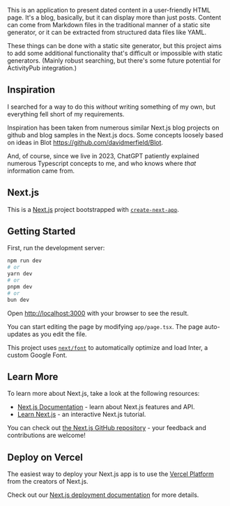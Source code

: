 This is an application to present dated content in a user-friendly HTML page. It's a blog, basically, but it can display more than just posts. Content can come from Markdown files in the traditional manner of a static site generator, or it can be extracted from structured data files like YAML.

These things can be done with a static site generator, but this project aims to add some additional functionality that's difficult or impossible with static generators. (Mainly robust searching, but there's some future potential for ActivityPub integration.)

## Inspiration

I searched for a way to do this _without_ writing something of my own, but everything fell short of my requirements.

Inspiration has been taken from numerous similar Next.js blog projects on github and blog samples in the Next.js docs. Some concepts loosely based on ideas in Blot https://github.com/davidmerfield/Blot.

And, of course, since we live in 2023, ChatGPT patiently explained numerous Typescript concepts to me, and who knows where _that_ information came from.

## Next.js

This is a [Next.js](https://nextjs.org/) project bootstrapped with [`create-next-app`](https://github.com/vercel/next.js/tree/canary/packages/create-next-app).

## Getting Started

First, run the development server:

```bash
npm run dev
# or
yarn dev
# or
pnpm dev
# or
bun dev
```

Open [http://localhost:3000](http://localhost:3000) with your browser to see the result.

You can start editing the page by modifying `app/page.tsx`. The page auto-updates as you edit the file.

This project uses [`next/font`](https://nextjs.org/docs/basic-features/font-optimization) to automatically optimize and load Inter, a custom Google Font.

## Learn More

To learn more about Next.js, take a look at the following resources:

- [Next.js Documentation](https://nextjs.org/docs) - learn about Next.js features and API.
- [Learn Next.js](https://nextjs.org/learn) - an interactive Next.js tutorial.

You can check out [the Next.js GitHub repository](https://github.com/vercel/next.js/) - your feedback and contributions are welcome!

## Deploy on Vercel

The easiest way to deploy your Next.js app is to use the [Vercel Platform](https://vercel.com/new?utm_medium=default-template&filter=next.js&utm_source=create-next-app&utm_campaign=create-next-app-readme) from the creators of Next.js.

Check out our [Next.js deployment documentation](https://nextjs.org/docs/deployment) for more details.

